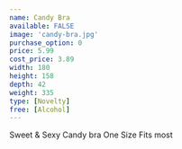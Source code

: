 ```yaml
---
name: Candy Bra
available: FALSE
image: 'candy-bra.jpg'
purchase_option: 0
price: 5.99
cost_price: 3.89
width: 180
height: 158
depth: 42
weight: 335
type: [Novelty]
free: [Alcohol]
---
```

Sweet & Sexy Candy bra One Size Fits most
